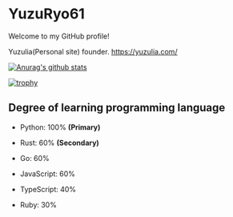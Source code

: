 # YuzuRyo61

Welcome to my GitHub profile!

Yuzulia(Personal site) founder. https://yuzulia.com/

[![Anurag's github stats](https://github-readme-stats.vercel.app/api?username=YuzuRyo61)](https://github.com/anuraghazra/github-readme-stats)

[![trophy](https://github-profile-trophy.vercel.app/?username=YuzuRyo61)](https://github.com/ryo-ma/github-profile-trophy)

## Degree of learning programming language

- Python: 100% **(Primary)**

- Rust: 60% **(Secondary)**

- Go: 60%

- JavaScript: 60%

- TypeScript: 40%

- Ruby: 30%
